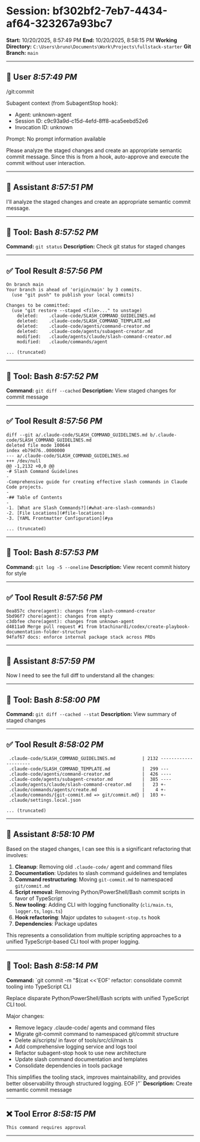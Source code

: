 # Session: bf302bf2-7eb7-4434-af64-323267a93bc7

**Start:** 10/20/2025, 8:57:49 PM
**End:** 10/20/2025, 8:58:15 PM
**Working Directory:** `C:\Users\bruno\Documents\Work\Projects\fullstack-starter`
**Git Branch:** `main`

---

## 👤 User _8:57:49 PM_

/git:commit

Subagent context (from SubagentStop hook):
- Agent: unknown-agent
- Session ID: c9c93a9d-c15d-4efd-8ff8-aca5eebd52e6
- Invocation ID: unknown

Prompt:
No prompt information available

Please analyze the staged changes and create an appropriate semantic commit message.
Since this is from a hook, auto-approve and execute the commit without user interaction.

---

## 🤖 Assistant _8:57:51 PM_

I'll analyze the staged changes and create an appropriate semantic commit message.

---

## 🔧 Tool: Bash _8:57:52 PM_

**Command:** `git status`
**Description:** Check git status for staged changes

---

## ✅ Tool Result _8:57:56 PM_

```
On branch main
Your branch is ahead of 'origin/main' by 3 commits.
  (use "git push" to publish your local commits)

Changes to be committed:
  (use "git restore --staged <file>..." to unstage)
	deleted:    .claude-code/SLASH_COMMAND_GUIDELINES.md
	deleted:    .claude-code/SLASH_COMMAND_TEMPLATE.md
	deleted:    .claude-code/agents/command-creator.md
	deleted:    .claude-code/agents/subagent-creator.md
	modified:   .claude/agents/claude/slash-command-creator.md
	modified:   .claude/commands/agent

... (truncated)
```

---

## 🔧 Tool: Bash _8:57:52 PM_

**Command:** `git diff --cached`
**Description:** View staged changes for commit message

---

## ✅ Tool Result _8:57:56 PM_

```
diff --git a/.claude-code/SLASH_COMMAND_GUIDELINES.md b/.claude-code/SLASH_COMMAND_GUIDELINES.md
deleted file mode 100644
index eb79d76..0000000
--- a/.claude-code/SLASH_COMMAND_GUIDELINES.md
+++ /dev/null
@@ -1,2132 +0,0 @@
-# Slash Command Guidelines
-
-Comprehensive guide for creating effective slash commands in Claude Code projects.
-
-## Table of Contents
-
-1. [What are Slash Commands?](#what-are-slash-commands)
-2. [File Locations](#file-locations)
-3. [YAML Frontmatter Configuration](#ya

... (truncated)
```

---

## 🔧 Tool: Bash _8:57:53 PM_

**Command:** `git log -5 --oneline`
**Description:** View recent commit history for style

---

## ✅ Tool Result _8:57:56 PM_

```
0ea857c chore(agent): changes from slash-command-creator
5bd96f7 chore(agent): changes from empty
c3dbfee chore(agent): changes from unknown-agent
d4811a0 Merge pull request #1 from btachinardi/codex/create-playbook-documentation-folder-structure
94faf67 docs: enforce internal package stack across PRDs
```

---

## 🤖 Assistant _8:57:59 PM_

Now I need to see the full diff to understand all the changes:

---

## 🔧 Tool: Bash _8:58:00 PM_

**Command:** `git diff --cached --stat`
**Description:** View summary of staged changes

---

## ✅ Tool Result _8:58:02 PM_

```
 .claude-code/SLASH_COMMAND_GUIDELINES.md          | 2132 ---------------------
 .claude-code/SLASH_COMMAND_TEMPLATE.md            |  299 ---
 .claude-code/agents/command-creator.md            |  426 ----
 .claude-code/agents/subagent-creator.md           |  385 ----
 .claude/agents/claude/slash-command-creator.md    |   23 +-
 .claude/commands/agents/create.md                 |    4 +-
 .claude/commands/{git-commit.md => git/commit.md} |  103 +-
 .claude/settings.local.json                     

... (truncated)
```

---

## 🤖 Assistant _8:58:10 PM_

Based on the staged changes, I can see this is a significant refactoring that involves:

1. **Cleanup**: Removing old `.claude-code/` agent and command files
2. **Documentation**: Updates to slash command guidelines and templates
3. **Command restructuring**: Moving `git-commit.md` to namespaced `git/commit.md`
4. **Script removal**: Removing Python/PowerShell/Bash commit scripts in favor of TypeScript
5. **New tooling**: Adding CLI with logging functionality (`cli/main.ts`, `logger.ts`, `logs.ts`)
6. **Hook refactoring**: Major updates to `subagent-stop.ts` hook
7. **Dependencies**: Package updates

This represents a consolidation from multiple scripting approaches to a unified TypeScript-based CLI tool with proper logging.

---

## 🔧 Tool: Bash _8:58:14 PM_

**Command:** `git commit -m "$(cat <<'EOF'
refactor: consolidate commit tooling into TypeScript CLI

Replace disparate Python/PowerShell/Bash scripts with unified TypeScript CLI tool.

Major changes:
- Remove legacy .claude-code/ agents and command files
- Migrate git-commit command to namespaced git/commit structure
- Delete ai/scripts/ in favor of tools/src/cli/main.ts
- Add comprehensive logging service and logs tool
- Refactor subagent-stop hook to use new architecture
- Update slash command documentation and templates
- Consolidate dependencies in tools package

This simplifies the tooling stack, improves maintainability, and provides
better observability through structured logging.
EOF
)"`
**Description:** Create semantic commit message

---

## ❌ Tool Error _8:58:15 PM_

```
This command requires approval
```

---

